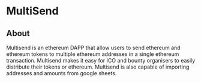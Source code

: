 # MultiSend

## About

Multisend is an ethereum DAPP that allow users to send ethereum and ethereum tokens to multiple ethereum addresses in a single ethereum transaction. Multisend makes it easy for ICO and bounty organisers to easily distribute their tokens or ethereum. Multisend is also capable of importing addresses and amounts from google sheets.

